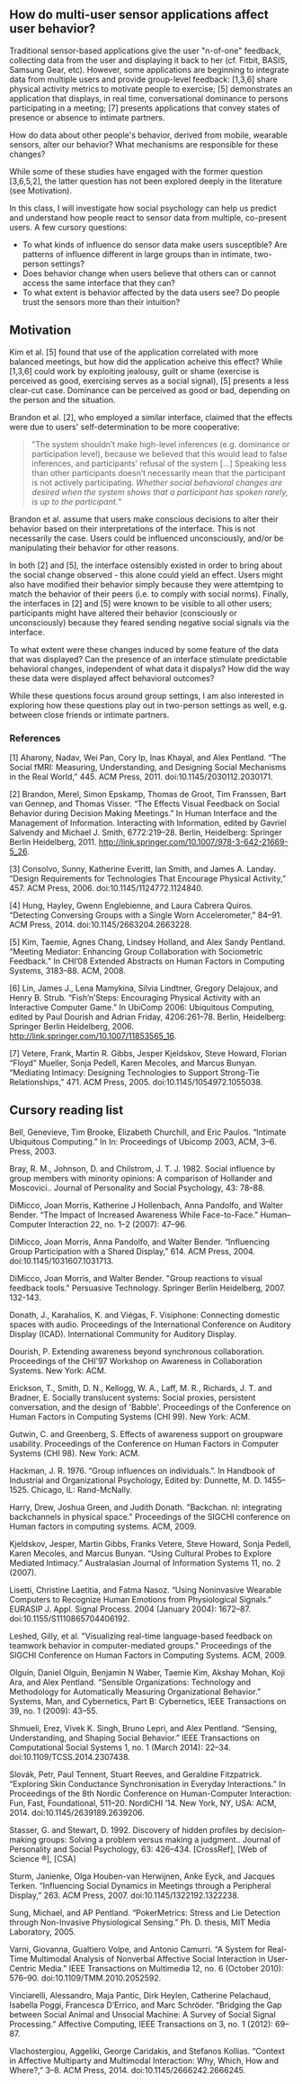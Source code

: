 ## How do multi-user sensor applications affect user behavior?

Traditional sensor-based applications give the user "n-of-one" feedback, collecting data from the user and displaying it back to her (cf. Fitbit, BASIS, Samsung Gear, etc). However, some applications are beginning to integrate data from multiple users and provide group-level feedback: [1,3,6] share physical activity metrics to motivate people to exercise; [5] demonstrates an application that displays, in real time, conversational dominance to persons participating in a meeting; [7] presents applications that convey states of presence or absence to intimate partners.

How do data about other people's behavior, derived from mobile, wearable sensors, alter our behavior? What mechanisms are responsible for these changes? 

While some of these studies have engaged with the former question [3,6,5,2], the latter question has not been explored deeply in the literature (see Motivation).

In this class, I will investigate how social psychology can help us predict and understand how people react to sensor data from multiple, co-present users. A few cursory questions:

- To what kinds of influence do sensor data make users susceptible? Are patterns of influence different in large groups than in intimate, two-person settings?
- Does behavior change when users believe that others can or cannot access the same interface that they can?
- To what extent is behavior affected by the data users see? Do people trust the sensors more than their intuition?

## Motivation 

Kim et al. [5] found that use of the application correlated with more balanced meetings, but how did the application acheive this effect? While [1,3,6] could work by exploiting jealousy, guilt or shame (exercise is perceived as good, exercising serves as a social signal), [5] presents a less clear-cut case. Dominance can be perceived as good or bad, depending on the person and the situation.

Brandon et al. [2], who employed a similar interface, claimed that the effects were due to users' self-determination to be more cooperative:

> "The system shouldn’t make high-level inferences (e.g. dominance or participation level), because we believed that this would lead to false inferences, and participants’ refusal of the system [...] Speaking less than other participants doesn’t necessarily mean that the participant is not actively participating. *Whether social behavioral changes are desired when the system shows that a participant has spoken rarely, is up to the participant.*"

Brandon et al. assume that users make conscious decisions to alter their behavior based on their interpretations of the interface. This is not necessarily the case. Users could be influenced unconsciously, and/or be manipulating their behavior for other reasons.

In both [2] and [5], the interface ostensibly existed in order to bring about the social change observed - this alone could yield an effect. Users might also have modified their behavior simply because they were attemtping to match the behavior of their peers (i.e. to comply with social norms). Finally, the interfaces in [2] and [5] were known to be visible to all other users; participants might have altered their behavior (consciously or unconsciously) because they feared sending negative social signals via the interface.

To what extent were these changes induced by some feature of the data that was displayed? Can the presence of an interface stimulate predictable behavioral changes, independent of what data it dispalys? How did the way these data were displayed affect behavioral outcomes?

While these questions focus around group settings, I am also interested in exploring how these questions play out in two-person settings as well, e.g. between close friends or intimate partners.

<!-- Algorithms for analyzing sensor data are becoming more robust, enabling software to learn about more than a person's physical activity: recent work has draw inferences about users' mood and attitude [] and, by sampling data from multiple users at once, researchers have been able to make group-level social observations as well [].  -->

### References

[1] Aharony, Nadav, Wei Pan, Cory Ip, Inas Khayal, and Alex Pentland. “The Social fMRI: Measuring, Understanding, and Designing Social Mechanisms in the Real World,” 445. ACM Press, 2011. doi:10.1145/2030112.2030171.

[2] Brandon, Merel, Simon Epskamp, Thomas de Groot, Tim Franssen, Bart van Gennep, and Thomas Visser. “The Effects Visual Feedback on Social Behavior during Decision Making Meetings.” In Human Interface and the Management of Information. Interacting with Information, edited by Gavriel Salvendy and Michael J. Smith, 6772:219–28. Berlin, Heidelberg: Springer Berlin Heidelberg, 2011. http://link.springer.com/10.1007/978-3-642-21669-5_26.

[3] Consolvo, Sunny, Katherine Everitt, Ian Smith, and James A. Landay. “Design Requirements for Technologies That Encourage Physical Activity,” 457. ACM Press, 2006. doi:10.1145/1124772.1124840.

[4] Hung, Hayley, Gwenn Englebienne, and Laura Cabrera Quiros. “Detecting Conversing Groups with a Single Worn Accelerometer,” 84–91. ACM Press, 2014. doi:10.1145/2663204.2663228.

[5] Kim, Taemie, Agnes Chang, Lindsey Holland, and Alex Sandy Pentland. “Meeting Mediator: Enhancing Group Collaboration with Sociometric Feedback.” In CHI’08 Extended Abstracts on Human Factors in Computing Systems, 3183–88. ACM, 2008.

[6] Lin, James J., Lena Mamykina, Silvia Lindtner, Gregory Delajoux, and Henry B. Strub. “Fish’n’Steps: Encouraging Physical Activity with an Interactive Computer Game.” In UbiComp 2006: Ubiquitous Computing, edited by Paul Dourish and Adrian Friday, 4206:261–78. Berlin, Heidelberg: Springer Berlin Heidelberg, 2006. http://link.springer.com/10.1007/11853565_16.

[7] Vetere, Frank, Martin R. Gibbs, Jesper Kjeldskov, Steve Howard, Florian “Floyd” Mueller, Sonja Pedell, Karen Mecoles, and Marcus Bunyan. “Mediating Intimacy: Designing Technologies to Support Strong-Tie Relationships,” 471. ACM Press, 2005. doi:10.1145/1054972.1055038.


## Cursory reading list

Bell, Genevieve, Tim Brooke, Elizabeth Churchill, and Eric Paulos. “Intimate Ubiquitous Computing.” In In: Proceedings of Ubicomp 2003, ACM, 3–6. Press, 2003.

Bray, R. M., Johnson, D. and Chilstrom, J. T. J. 1982. Social influence by group members with minority opinions: A comparison of Hollander and Moscovici.. Journal of Personality and Social Psychology, 43: 78–88. 

DiMicco, Joan Morris, Katherine J Hollenbach, Anna Pandolfo, and Walter Bender. “The Impact of Increased Awareness While Face-to-Face.” Human–Computer Interaction 22, no. 1–2 (2007): 47–96.

DiMicco, Joan Morris, Anna Pandolfo, and Walter Bender. “Influencing Group Participation with a Shared Display,” 614. ACM Press, 2004. doi:10.1145/1031607.1031713.

DiMicco, Joan Morris, and Walter Bender. "Group reactions to visual feedback tools." Persuasive Technology. Springer Berlin Heidelberg, 2007. 132-143.

Donath, J., Karahalios, K. and Viégas, F. Visiphone: Connecting domestic spaces with audio. Proceedings of the International Conference on Auditory Display (ICAD). International Community for Auditory Display.

Dourish, P. Extending awareness beyond synchronous collaboration. Proceedings of the CHI'97 Workshop on Awareness in Collaboration Systems. New York: ACM.

Erickson, T., Smith, D. N., Kellogg, W. A., Laff, M. R., Richards, J. T. and Bradner, E. Socially translucent systems: Social proxies, persistent conversation, and the design of 'Babble'. Proceedings of the Conference on Human Factors in Computing Systems (CHI 99). New York: ACM.

Gutwin, C. and Greenberg, S. Effects of awareness support on groupware usability. Proceedings of the Conference on Human Factors in Computer Systems (CHI 98). New York: ACM.

Hackman, J. R. 1976. “Group influences on individuals.”. In Handbook of Industrial and Organizational Psychology, Edited by: Dunnette, M. D. 1455–1525. Chicago, IL: Rand-McNally.

Harry, Drew, Joshua Green, and Judith Donath. "Backchan. nl: integrating backchannels in physical space." Proceedings of the SIGCHI conference on Human factors in computing systems. ACM, 2009.

Kjeldskov, Jesper, Martin Gibbs, Franks Vetere, Steve Howard, Sonja Pedell, Karen Mecoles, and Marcus Bunyan. “Using Cultural Probes to Explore Mediated Intimacy.” Australasian Journal of Information Systems 11, no. 2 (2007).

Lisetti, Christine Laetitia, and Fatma Nasoz. “Using Noninvasive Wearable Computers to Recognize Human Emotions from Physiological Signals.” EURASIP J. Appl. Signal Process. 2004 (January 2004): 1672–87. doi:10.1155/S1110865704406192.

Leshed, Gilly, et al. "Visualizing real-time language-based feedback on teamwork behavior in computer-mediated groups." Proceedings of the SIGCHI Conference on Human Factors in Computing Systems. ACM, 2009.

Olguín, Daniel Olguín, Benjamin N Waber, Taemie Kim, Akshay Mohan, Koji Ara, and Alex Pentland. “Sensible Organizations: Technology and Methodology for Automatically Measuring Organizational Behavior.” Systems, Man, and Cybernetics, Part B: Cybernetics, IEEE Transactions on 39, no. 1 (2009): 43–55.

Shmueli, Erez, Vivek K. Singh, Bruno Lepri, and Alex Pentland. “Sensing, Understanding, and Shaping Social Behavior.” IEEE Transactions on Computational Social Systems 1, no. 1 (March 2014): 22–34. doi:10.1109/TCSS.2014.2307438.

Slovák, Petr, Paul Tennent, Stuart Reeves, and Geraldine Fitzpatrick. “Exploring Skin Conductance Synchronisation in Everyday Interactions.” In Proceedings of the 8th Nordic Conference on Human-Computer Interaction: Fun, Fast, Foundational, 511–20. NordiCHI ’14. New York, NY, USA: ACM, 2014. doi:10.1145/2639189.2639206.

Stasser, G. and Stewart, D. 1992. Discovery of hidden profiles by decision-making groups: Solving a problem versus making a judgment.. Journal of Personality and Social Psychology, 63: 426–434. [CrossRef], [Web of Science ®], [CSA]

Sturm, Janienke, Olga Houben-van Herwijnen, Anke Eyck, and Jacques Terken. “Influencing Social Dynamics in Meetings through a Peripheral Display,” 263. ACM Press, 2007. doi:10.1145/1322192.1322238.

Sung, Michael, and AP Pentland. “PokerMetrics: Stress and Lie Detection through Non-Invasive Physiological Sensing.” Ph. D. thesis, MIT Media Laboratory, 2005.

Varni, Giovanna, Gualtiero Volpe, and Antonio Camurri. “A System for Real-Time Multimodal Analysis of Nonverbal Affective Social Interaction in User-Centric Media.” IEEE Transactions on Multimedia 12, no. 6 (October 2010): 576–90. doi:10.1109/TMM.2010.2052592.

Vinciarelli, Alessandro, Maja Pantic, Dirk Heylen, Catherine Pelachaud, Isabella Poggi, Francesca D’Errico, and Marc Schröder. “Bridging the Gap between Social Animal and Unsocial Machine: A Survey of Social Signal Processing.” Affective Computing, IEEE Transactions on 3, no. 1 (2012): 69–87.

Vlachostergiou, Aggeliki, George Caridakis, and Stefanos Kollias. “Context in Affective Multiparty and Multimodal Interaction: Why, Which, How and Where?,” 3–8. ACM Press, 2014. doi:10.1145/2666242.2666245.

